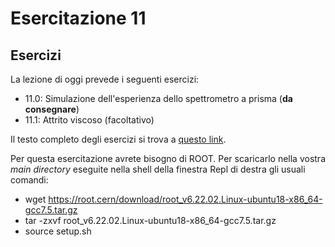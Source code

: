 # Esercitazione 11
  
## Esercizi

La lezione di oggi prevede i seguenti esercizi:

-   11.0: Simulazione dell'esperienza dello spettrometro a prisma  (**da consegnare**)
-   11.1: Attrito viscoso (facoltativo)

Il testo completo degli esercizi si trova a [questo link](http://labmaster.mi.infn.it/Laboratorio2/labTNDS/lectures_1819/lezione11_1819.html).

Per questa esercitazione avrete bisogno di ROOT. Per scaricarlo nella vostra _main directory_ eseguite nella shell della finestra Repl di destra gli usuali comandi:
  * wget https://root.cern/download/root_v6.22.02.Linux-ubuntu18-x86_64-gcc7.5.tar.gz
  * tar -zxvf root_v6.22.02.Linux-ubuntu18-x86_64-gcc7.5.tar.gz
  * source setup.sh